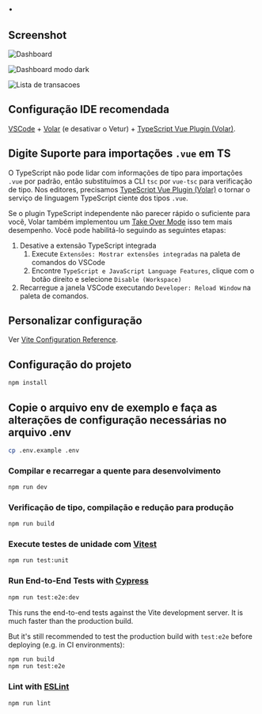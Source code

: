 # .

## Screenshot

![Dashboard](https://res.cloudinary.com/dp0qcuzkq/image/upload/v1700941709/unrditdsb5lb8j2vwq3q.jpg)

![Dashboard modo dark](https://res.cloudinary.com/dp0qcuzkq/image/upload/v1700941709/uyrujwjlpbz9na9ddixz.jpg)

![Lista de transacoes](https://res.cloudinary.com/dp0qcuzkq/image/upload/v1700941709/hrsx36rmepglfrf8ysxz.jpg)

## Configuração IDE recomendada

[VSCode](https://code.visualstudio.com/) + [Volar](https://marketplace.visualstudio.com/items?itemName=Vue.volar) (e desativar o Vetur) + [TypeScript Vue Plugin (Volar)](https://marketplace.visualstudio.com/items?itemName=Vue.vscode-typescript-vue-plugin).

## Digite Suporte para importações `.vue` em TS

O TypeScript não pode lidar com informações de tipo para importações `.vue` por padrão, então substituímos a CLI `tsc` por `vue-tsc` para verificação de tipo. Nos editores, precisamos [TypeScript Vue Plugin (Volar)](https://marketplace.visualstudio.com/items?itemName=Vue.vscode-typescript-vue-plugin) 
o tornar o serviço de linguagem TypeScript ciente dos tipos `.vue`.

Se o plugin TypeScript independente não parecer rápido o suficiente para você, Volar também implementou um [Take Over Mode](https://github.com/johnsoncodehk/volar/discussions/471#discussioncomment-1361669) isso tem mais desempenho. Você pode habilitá-lo seguindo as seguintes etapas:

1. Desative a extensão TypeScript integrada
    1) Execute `Extensões: Mostrar extensões integradas` na paleta de comandos do VSCode
    2) Encontre `TypeScript e JavaScript Language Features`, clique com o botão direito e selecione `Disable (Workspace)`
2. Recarregue a janela VSCode executando `Developer: Reload Window` na paleta de comandos.

## Personalizar configuração

Ver [Vite Configuration Reference](https://vitejs.dev/config/).

## Configuração do projeto

```sh
npm install
```

## Copie o arquivo env de exemplo e faça as alterações de configuração necessárias no arquivo .env

```sh
cp .env.example .env
```

### Compilar e recarregar a quente para desenvolvimento

```sh
npm run dev
```

### Verificação de tipo, compilação e redução para produção

```sh
npm run build
```

### Execute testes de unidade com [Vitest](https://vitest.dev/)

```sh
npm run test:unit
```

### Run End-to-End Tests with [Cypress](https://www.cypress.io/)

```sh
npm run test:e2e:dev
```

This runs the end-to-end tests against the Vite development server.
It is much faster than the production build.

But it's still recommended to test the production build with `test:e2e` before deploying (e.g. in CI environments):

```sh
npm run build
npm run test:e2e
```

### Lint with [ESLint](https://eslint.org/)

```sh
npm run lint
```
